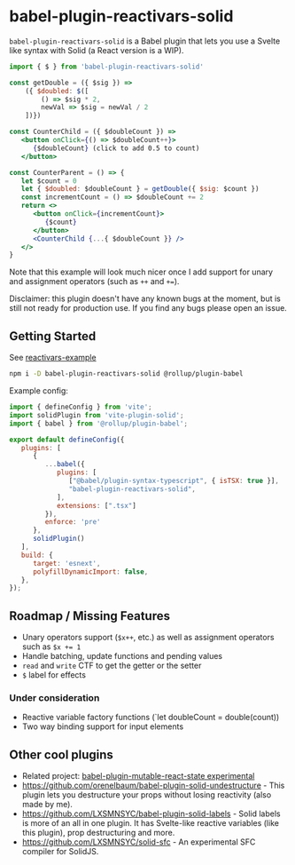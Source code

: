 # babel-plugin-reactivars-solid

`babel-plugin-reactivars-solid` is a Babel plugin that lets you use a Svelte like syntax with Solid (a React version is a WIP).


```jsx
import { $ } from 'babel-plugin-reactivars-solid'

const getDouble = ({ $sig }) => 
	({ $doubled: $([
		() => $sig * 2,
		newVal => $sig = newVal / 2
	])})

const CounterChild = ({ $doubleCount }) =>
   <button onClick={() => $doubleCount++}>
      {$doubleCount} (click to add 0.5 to count)
   </button>

const CounterParent = () => {
   let $count = 0
   let { $doubled: $doubleCount } = getDouble({ $sig: $count })
   const incrementCount = () => $doubleCount += 2
   return <>
      <button onClick={incrementCount}>
         {$count}
      </button>
      <CounterChild {...{ $doubleCount }} />
   </>
}
```

Note that this example will look much nicer once I add support for unary and assignment operators (such as `++` and `+=`).

Disclaimer: this plugin doesn't have any known bugs at the moment, but is still not ready for production use. If you find any bugs please open an issue.


## Getting Started

See [reactivars-example](https://github.com/orenelbaum/reactivars-example)

```sh
npm i -D babel-plugin-reactivars-solid @rollup/plugin-babel
```

Example config:
```js
import { defineConfig } from 'vite';
import solidPlugin from 'vite-plugin-solid';
import { babel } from '@rollup/plugin-babel';

export default defineConfig({
   plugins: [
      {
         ...babel({
            plugins: [
               ["@babel/plugin-syntax-typescript", { isTSX: true }],
               "babel-plugin-reactivars-solid",
            ],
            extensions: [".tsx"]
         }),
         enforce: 'pre'
      },
      solidPlugin()
   ],
   build: {
      target: 'esnext',
      polyfillDynamicImport: false,
   },
});
```


## Roadmap / Missing Features
- Unary operators support (`$x++`, etc.) as well as assignment operators such as `$x += 1`
- Handle batching, update functions and pending values
- `read` and `write` CTF to get the getter or the setter
- `$` label for effects
### Under consideration
- Reactive variable factory functions (`let doubleCount = double$($count))
- Two way binding support for input elements



## Other cool plugins
- Related project: [babel-plugin-mutable-react-state experimental](https://github.com/barelyhuman/mute)
- https://github.com/orenelbaum/babel-plugin-solid-undestructure - This plugin lets you destructure your props without losing reactivity (also made by me).
- https://github.com/LXSMNSYC/babel-plugin-solid-labels - Solid labels is more of an all in one plugin. It has Svelte-like reactive variables (like this plugin), prop destructuring and more.
- https://github.com/LXSMNSYC/solid-sfc - An experimental SFC compiler for SolidJS.
